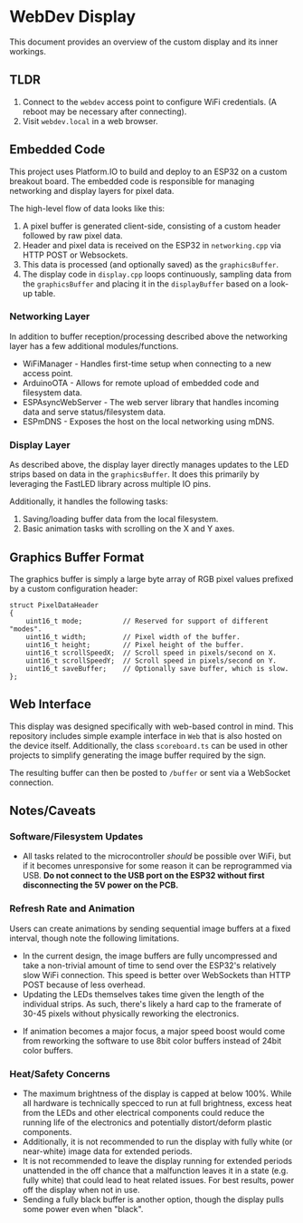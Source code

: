 # WebDev Display

This document provides an overview of the custom display and its inner workings.

## TLDR

1. Connect to the `webdev` access point to configure WiFi credentials. (A reboot may be necessary after connecting).
2. Visit `webdev.local` in a web browser.

## Embedded Code

This project uses Platform.IO to build and deploy to an ESP32 on a custom breakout board. The embedded code is responsible for managing networking and display layers for pixel data.

The high-level flow of data looks like this:

1. A pixel buffer is generated client-side, consisting of a custom header followed by raw pixel data.
2. Header and pixel data is received on the ESP32 in `networking.cpp` via HTTP POST or Websockets.
3. This data is processed (and optionally saved) as the `graphicsBuffer`.
4. The display code in `display.cpp` loops continuously, sampling data from the `graphicsBuffer` and placing it in the `displayBuffer` based on a look-up table.

### Networking Layer

In addition to buffer reception/processing described above the networking layer has a few additional modules/functions.

- WiFiManager - Handles first-time setup when connecting to a new access point.
- ArduinoOTA - Allows for remote upload of embedded code and filesystem data.
- ESPAsyncWebServer - The web server library that handles incoming data and serve status/filesystem data.
- ESPmDNS - Exposes the host on the local networking using mDNS.

### Display Layer

As described above, the display layer directly manages updates to the LED strips based on data in the `graphicsBuffer`. It does this primarily by leveraging the FastLED library across multiple IO pins.

Additionally, it handles the following tasks:

1. Saving/loading buffer data from the local filesystem.
2. Basic animation tasks with scrolling on the X and Y axes.

## Graphics Buffer Format

The graphics buffer is simply a large byte array of RGB pixel values prefixed by a custom configuration header:

```
struct PixelDataHeader
{
    uint16_t mode;          // Reserved for support of different "modes".
    uint16_t width;         // Pixel width of the buffer.
    uint16_t height;        // Pixel height of the buffer.
    uint16_t scrollSpeedX;  // Scroll speed in pixels/second on X.
    uint16_t scrollSpeedY;  // Scroll speed in pixels/second on Y.
    uint16_t saveBuffer;    // Optionally save buffer, which is slow.
};
```

## Web Interface

This display was designed specifically with web-based control in mind. This repository includes simple example interface in `Web` that is also hosted on the device itself. Additionally, the class `scoreboard.ts` can be used in other projects to simplify generating the image buffer required by the sign.

The resulting buffer can then be posted to `/buffer` or sent via a WebSocket connection.

## Notes/Caveats

### Software/Filesystem Updates

- All tasks related to the microcontroller _should_ be possible over WiFi, but if it becomes unresponsive for some reason it can be reprogrammed via USB. **Do not connect to the USB port on the ESP32 without first disconnecting the 5V power on the PCB.**

### Refresh Rate and Animation

Users can create animations by sending sequential image buffers at a fixed interval, though note the following limitations.

- In the current design, the image buffers are fully uncompressed and take a non-trivial amount of time to send over the ESP32's relatively slow WiFi connection. This speed is better over WebSockets than HTTP POST because of less overhead.
- Updating the LEDs themselves takes time given the length of the individual strips. As such, there's likely a hard cap to the framerate of 30-45 pixels without physically reworking the electronics.

* If animation becomes a major focus, a major speed boost would come from reworking the software to use 8bit color buffers instead of 24bit color buffers.

### Heat/Safety Concerns

- The maximum brightness of the display is capped at below 100%. While all hardware is technically specced to run at full brightness, excess heat from the LEDs and other electrical components could reduce the running life of the electronics and potentially distort/deform plastic components.
- Additionally, it is not recommended to run the display with fully white (or near-white) image data for extended periods.
- It is not recommended to leave the display running for extended periods unattended in the off chance that a malfunction leaves it in a state (e.g. fully white) that could lead to heat related issues. For best results, power off the display when not in use.
- Sending a fully black buffer is another option, though the display pulls some power even when "black".

